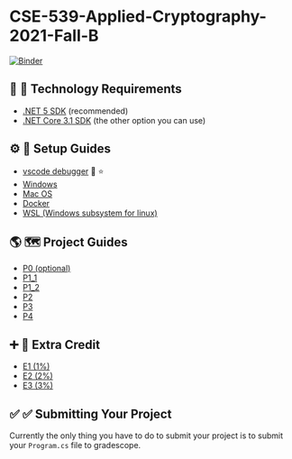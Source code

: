 # CSE-539-Applied-Cryptography-2021-Fall-B

<!-- ## Binder -->
<!-- [![Binder](https://mybinder.org/badge_logo.svg)](https://mybinder.org/v2/gh/GiveThanksAlways/CSE-539-Applied-Cryptography-2021-Fall-B/HEAD) -->

[![Binder](https://mybinder.org/badge_logo.svg)](https://mybinder.org/v2/gh/GiveThanksAlways/interactive/HEAD)

<!-- ![image](https://user-images.githubusercontent.com/7727291/136446547-cd2f51a7-5e42-46d0-b275-8c8b9c820fe5.png) -->

<!-- * helpful link for .NET interactive notebooks: [https://github.com/dotnet/interactive](https://github.com/dotnet/interactive) -->
<!-- * microsoft blog post [https://github.com/dotnet/interactive](https://github.com/dotnet/interactive) -->

## :construction: :abacus: Technology Requirements
* [.NET 5 SDK](https://dotnet.microsoft.com/download) (recommended)
* [.NET Core 3.1 SDK](https://dotnet.microsoft.com/download) (the other option you can use)

## :gear: :hammer: Setup Guides

* [vscode debugger](./gettingStarted/vscode_Debugger/P0) :lady_beetle: :star:
* [Windows](./gettingStarted/Windows)
* [Mac OS](./gettingStarted/Mac)
* [Docker](./gettingStarted/Docker)
* [WSL (Windows subsystem for linux)](./gettingStarted/Windows-WSL)

## :earth_americas: :world_map: Project Guides
* [P0 (optional)](./projectGuides/optionalTutorial)
* [P1_1](./projectGuides/P1_1)
* [P1_2](./projectGuides/P1_2)
* [P2](./projectGuides/P2)
* [P3](./projectGuides/P3)
* [P4](./projectGuides/P4)


## :heavy_plus_sign: :bread: Extra Credit
* [E1 (1%)](./projectGuides/extraCredit/E1/README.md)
* [E2 (2%)](./projectGuides/extraCredit/E2/README.md)
* [E3 (3%)](./projectGuides/extraCredit/E3/README.md)

## :white_check_mark: :white_check_mark: Submitting Your Project

Currently the only thing you have to do to submit your project is to submit your `Program.cs` file to gradescope.

